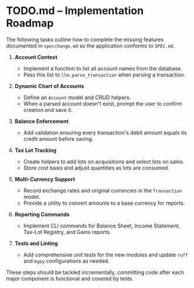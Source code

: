 # TODO.md – Implementation Roadmap

The following tasks outline how to complete the missing features documented in `specchange.md` so the application conforms to `SPEC.md`.

1. **Account Context**
   - Implement a function to list all account names from the database.
   - Pass this list to `llm.parse_transaction` when parsing a transaction.

2. **Dynamic Chart of Accounts**
   - Define an `Account` model and CRUD helpers.
   - When a parsed account doesn't exist, prompt the user to confirm creation and save it.

3. **Balance Enforcement**
   - Add validation ensuring every transaction's debit amount equals its credit amount before saving.

4. **Tax Lot Tracking**
   - Create helpers to add lots on acquisitions and select lots on sales.
   - Store cost basis and adjust quantities as lots are consumed.

5. **Multi-Currency Support**
   - Record exchange rates and original currencies in the `Transaction` model.
   - Provide a utility to convert amounts to a base currency for reports.

6. **Reporting Commands**
   - Implement CLI commands for Balance Sheet, Income Statement, Tax-Lot Registry, and Gains reports.

7. **Tests and Linting**
   - Add comprehensive unit tests for the new modules and update `ruff` and `mypy` configurations as needed.

These steps should be tackled incrementally, committing code after each major component is functional and covered by tests.
